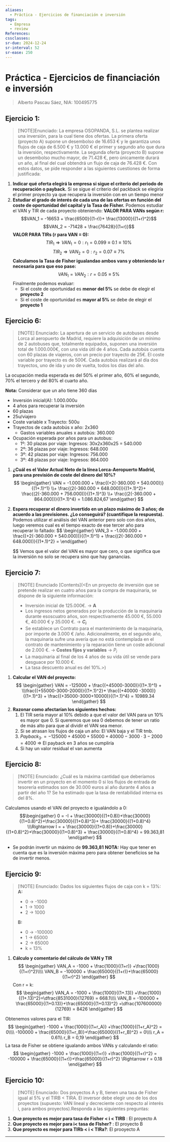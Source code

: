 ```yaml
---
aliases:
  - Práctica - Ejercicios de financiación e inversión
tags:
  - Empresa
  - review
References: 
cssclasses:
sr-due: 2024-12-24
sr-interval: 52
sr-ease: 250
---
```

# Práctica - Ejercicios de financiación e inversión
> Alberto Pascau Sáez, NIA: 100495775
## Ejercicio 1:

> [!NOTE]Enunciado: 
> La empresa OSOPANDA, S.L. se plantea realizar una inversión, para la cual tiene dos ofertas. La primera oferta (proyecto A) supone un desembolso de 16.653 € y le garantiza unos flujos de caja de 6.500 € y 13.000 € el primer y segundo año que dura la inversión, respectivamente. La segunda oferta (proyecto B) supone un desembolso mucho mayor, de 71.428 €, pero únicamente durará un año, al final del cual obtendrá un flujo de caja de 76.428 €. Con estos datos, se pide responder a las siguientes cuestiones de forma justificada: 

1. **Indicar qué oferta elegirá la empresa si sigue el criterio del periodo de recuperación o payback.**
   Si se sigue el criterio del packback se elegiría el primer proyecto ya que recupera la inversión con en un tiempo menor
2. **Estudiar el grado de interés de cada una de las ofertas en función del coste de oportunidad del capital y la Tasa de Fisher.** Podemos estudiar el VAN y TIR de cada proyecto obteniendo: 
   **VALOR PARA VANs según r:**
   $$VAN_1 = -16653 + \frac{6500}{(1-r)}+ \frac{13000}{(1+r)^2}$$
   $$VAN_2 = -71428 + \frac{76428}{(1+r)}$$
   **VALOR PARA TIRs (r para VAN = 0):**
   $$ TIR_1 \Rightarrow VAN_1 = 0: r_1 = 0.099 \equiv 0.1 \equiv 10\% $$
   $$ TIR_2 \Rightarrow VAN_2 = 0: r_2 = 0.07 \equiv 7\%$$
   **Calculamos la Tasa de Fisher igualandao ambos vans y obteniendo la r necesaria para que eso pase:**
	   $$ VAN_1 = VAN_2: r = 0.05\equiv 5\%$$
	Finalmente podemos evaluar:
	+ Si el coste de oportunidad es **menor del 5%** se debe de elegir el **proyecto 2**
	+ Si el coste de oportunidad es **mayor al 5%** se debe de elegir el **proyecto 1**
	
   

## Ejercicio 6:

> [!NOTE] Enunciado: 
>  La apertura de un servicio de autobuses desde Lorca al aeropuerto de Madrid, requiere la adquisición de un mínimo de 2 autobuses que, totalmente equipados, suponen una inversión total de 1.000.000€, con una vida útil de 4 años. Cada autobús cuenta con 60 plazas de viajeros, con un precio por trayecto de 25€. El coste variable por trayecto es de 500€. Cada autobús realizará al día dos trayectos, uno de ida y uno de vuelta, todos los días del año.
>  
 La ocupación media esperada es del 50% el primer año, 60% el segundo, 70% el tercero y del 80% el cuarto año.
 
**Nota:** Considerar que un año tiene 360 días
+ Inversión inicial(A): 1.000.000u
+ 4 años para recuperar la inversión
+ 60 plazas
+ 25u/viajero
+ Coste variable x Trayecto: 500u
+ Trayectos de cada autobús x año: 2x360
	+ Gastos variables anuales x autobús: 360.000
+ Ocupación esperada por años para un autobus:
	+ 1º: 30 plazas por viaje: Ingresos: 30x2x360x25 = 540.000
	+ 2º: 36 plazas por viaje: Ingresos: 648.000
	+ 3º: 42 plazas por viaje: Ingresos: 756.000
	+ 3º: 48 plazas por viaje: Ingresos: 864.000

1. **¿Cuál es el Valor Actual Neto de la línea Lorca-Aeropuerto Madrid, para una previsión de coste del dinero del 10%?**
   $$
   \begin{gather}
   VAN = -1.000.000 + \frac{(+2(-360.000 + 540.000))}{(1+.1)^1} \\+ \frac{(2(-360.000 + 648.000))}{(1+.1)^2}+  \frac{(2(-360.000 + 756.000))}{(1+.1)^3} \\+ \frac{(2(-360.000 + 864.000))}{(1+.1)^4} = 1.086.824,67
   \end{gather}
   $$
   
2. **Espera recuperar el dinero invertido en un plazo máximo de 3 años; de acuerdo a las previsiones. ¿Lo conseguirá? (cuantifique la respuesta).**
   Podemos utilizar el análisis del VAN anterior pero solo con dos años, luego veremos cual es el tiempo exacto de ese tercer año para recuperar lo faltado:
   $$
   \begin{gather}
VAN_3 = -1.000.000 + \frac{(+2(-360.000 + 540.000))}{(1+.1)^1} + \frac{(2(-360.000 + 648.000))}{(1+.1)^2} = 
\end{gather}
   
   $$
   Vemos que el valor del VAN es mayor que cero, o que significa que la inversión no solo se recupera sino que hay ganancias. 

## Ejercicio 7:

> [!NOTE] Enunciado
> [Contents](<En un proyecto de inversión que se pretende realizar en cuatro años para la compra
de maquinaria, se dispone de la siguiente información:
>- Inversión inicial de 125.000€. → **A**
>- Los ingresos netos generados por la producción de la maquinaria durante esoscuatro años, son respectivamente 45.000 €, 55.000 €, 40.000 € y 35.000 €. → **$C_i$**
>- Se establece un Contrato para el mantenimiento de la maquinaria, por importe de
>3.000 € /año. Adicionalmente, en el segundo año, la maquinaria sufre una avería
>que no está contemplada en el contrato de mantenimiento y la reparación tiene un
>coste adicional de 2.000 €. → **Costes fijos y variables** → $P_i$
>- La maquinaria al final de los 4 años de su vida útil se vende para desguace por
>10.000 €.
>- La tasa descuento anual es del 10%.>)


1. **Calcular el VAN del proyecto:**
   $$
   \begin{gather}
VAN = -125000 + \frac{(+45000-3000)}{(1+.1)^1} + \\\frac{(+55000-3000-2000)}{(1+.1)^2}+  \frac{(+40000 -3000)}{(1+.1)^3} + \frac{(+35000-3000+10000)}{(1+.1)^4} = 10989.34
\end{gather}
$$
2. **Razonar como afectarían los siguientes hechos:**
	1. El TIR sería mayor al 10% debido a que el valor del VAN para un 10% es mayor que 0. Si queremos que sea 0 debemos de tener un ratio de más alto para que al dividir el VAN sea menor. 
	2. Si se atrasan los flujos de caja un año: El VAN baja y el TIR tmb. 
	3. $Payback_3. = -125000 + 45000 + 55000 + 40000 - 3000\cdot 3 - 2000 = 4000$ => El payback en 3 años se cumpliría
	4. Si hay un valor residual el van aumenta

## Ejercicio 8:

> [!NOTE]  Enunciado:
> ¿Cuál es la máxima cantidad que deberíamos invertir en un proyecto en el momento 0 si los flujos de entrada de tesorería estimados son de 30.000 euros al año durante 4 años a partir del año 1? Se ha estimado que la tasa de rentabilidad interna es del 8%. 

Calculamos usando el VAN del proyecto e igualándolo a 0: 
$$\begin{gather}
0 = -I + \frac{30000}{(1+0.8)}+\frac{30000}{(1+0.8)^2}+\frac{30000}{(1+0.8)^3}+ \frac{30000}{(1+0.8)^4} \\\Rightarrow I =  + \frac{30000}{(1+0.8)}+\frac{30000} {(1+0.8)^2}+\frac{30000}{(1+0.8)^3} + \frac{30000}{(1+0.8)^4} = 99.363,81
\end{gather}
$$
+ Se podrán invertir un máximo de **99.363,81**
**NOTA:** Hay que tener en cuenta que es la inversión máxima pero para obtener beneficios se ha de invertir menos.

## Ejercicio 9:

> [!NOTE] Enunciado:
>  Dados los siguientes flujos de caja con k = 13%:
>  **A:** 
>  + 0 → -1000 
>  + 1 → 1000
>  + 2 → 1000
>  
>  **B:**
>  + 0 → -100000 
>  + 1 → 65000
>  + 2 → 65000
>+ k = 13%

1. **Cálculo y comentario del cálculo de VAN y TIR**
   $$
   \begin{gather}
VAN_A = -1000 + \frac{1000}{(1+r)} +\frac{1000}{(1+r)^2}\\\\
VAN_B = -100000 + \frac{65000}{(1+r)}+\frac{65000}{(1+r)^2}
\end{gather}
$$
Con r = k: 
$$
   \begin{gather}
VAN_A = -1000 + \frac{1000}{(1+.13)} +\frac{1000}{(1+.13)^2}=\dfrac{8531000}{12769} = 668.1\\\\
VAN_B = -100000 + \frac{65000}{(1+0.13)}+\frac{65000}{(1+0.13)^2} =\dfrac{107600000}{12769} = 8426
\end{gather}
$$

Obtenemos valores para el TIR:
$$
\begin{gather}
-1000 + \frac{1000}{(1+r_A)} +\frac{1000}{(1+r_A)^2} = 0\\\\
-100000 + \frac{65000}{(1+r_B)}+\frac{65000}{(1+r_B)^2} = 0\\\\
r_A = 0.61\\
r_B = 0,19
\end{gather}
$$
La tasa de Fisher se obtiene igualando ambos VANs y calculando el ratio: 
$$
\begin{gather}
-1000 + \frac{1000}{(1+r)} +\frac{1000}{(1+r)^2} = 
-100000 + \frac{65000}{(1+r)}+\frac{65000}{(1+r)^2} \Rightarrow r = 0.18
\end{gather}
$$


## Ejercicio 10: 

> [!NOTE] Enunciado: 
> Dos proyectos A y B, tienen una tasa de Fisher igual al 5% y el TIRB < TIRA. El inversor debe elegir uno de los dos proyectos (supuesto: VAN lineal y decreciente con respecto al interés i, para ambos proyectos).Responda a las siguientes preguntas:
> 
1. **Que proyecto es mejor para tasa de Fisher < i < TIRB** : El proyecto A
2. **Que proyecto es mejor para i< tasa de FIsher?** : El proyecto B
3. **Que proyecto es mejor para TIRb < i < TIRa?**: El prooyecto A


***
 